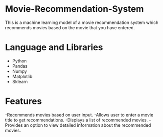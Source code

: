 # Movie-Recommendation-System
This is a machine learning model of a movie recommendation system which recommends movies based on the movie that you have entered.

# Language and Libraries
- Python
- Pandas
- Numpy
- Matplotlib
- Sklearn

# Features
-Recommends movies based on user input.
-Allows user to enter a movie title to get recommendations.
-Displays a list of recommended movies.
-Provides an option to view detailed information about the recommended movies.

